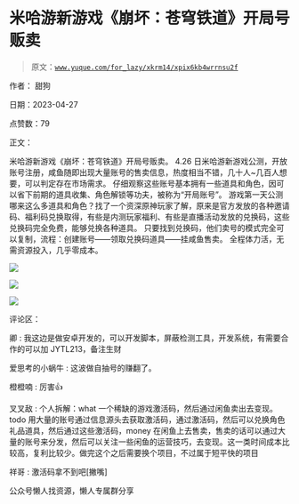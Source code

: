 # 米哈游新游戏《崩坏：苍穹铁道》开局号贩卖

> 原文：[`www.yuque.com/for_lazy/xkrm14/xpix6kb4wrrnsu2f`](https://www.yuque.com/for_lazy/xkrm14/xpix6kb4wrrnsu2f)



作者： 甜狗



日期：2023-04-27



点赞数：79



正文：



米哈游新游戏《崩坏：苍穹铁道》开局号贩卖。 4.26 日米哈游新游戏公测，开放账号注册，咸鱼随即出现大量账号的售卖信息，热度相当不错，几十人~几百人想要，可以判定存在市场需求。 仔细观察这些账号基本拥有一些道具和角色，因可以省下前期的道具收集、角色解锁等功夫，被称为“开局账号”。 游戏第一天公测哪来这么多道具和角色？找了一个资深原神玩家了解，原来是官方发放的各种邀请码、福利码兑换取得，有些是内测玩家福利、有些是直播活动发放的兑换码，这些兑换码完全免费，能够兑换各种道具。 只要找到兑换码，他们卖号的模式完全可以复制，流程：创建账号——领取兑换码道具——挂咸鱼售卖。 全程体力活，无需资源投入，几乎零成本。



![](img/c1e21c6944388595b541a9edf2d3f434.png)



![](img/51806f1419d9b5cb664e77f252c42749.png)



![](img/b1ebf48ef5166521100ef9d7b63b7398.png)



评论区：



卿 : 我这边是做安卓开发的，可以开发脚本，屏蔽检测工具，开发系统，有需要合作的可以加 JYTL213，备注生财



爱思考的小蜗牛 : 这波做自抽号的赚翻了。



橙橙喃 : 厉害👍



叉叉敌 : 个人拆解：what 一个稀缺的游戏激活码，然后通过闲鱼卖出去变现。todo 用大量的账号通过信息源头去获取激活码，通过激活码，然后可以兑换角色礼品道具，然后通过这些激活码，money 在闲鱼上去售卖，售卖的话可以通过大量的账号来分发，然后可以关注一些闲鱼的运营技巧，去变现。这一类时间成本比较高，复利比较少。做完这个之后需要换个项目，不过属于短平快的项目



祥哥 : 激活码拿不到吧[撇嘴]



公众号懒人找资源，懒人专属群分享

